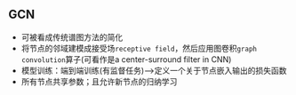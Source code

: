## GCN
* 可被看成传统谱图方法的简化
* 将节点的邻域建模成接受场`receptive field`，然后应用图卷积`graph convolution`算子(可看作是a center-surround filter in CNN)
* 模型训练：端到端训练(有监督任务)-->定义一个关于节点嵌入输出的损失函数
* 所有节点共享参数；且允许新节点的归纳学习
